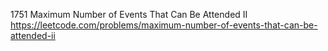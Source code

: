1751 Maximum Number of Events That Can Be Attended II https://leetcode.com/problems/maximum-number-of-events-that-can-be-attended-ii